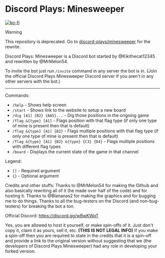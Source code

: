 # Discord Plays: Minesweeper

[![ko-fi](https://ko-fi.com/img/githubbutton_sm.svg)](https://ko-fi.com/W7W1607S8)

> [!Warning]
> This repository is deprecated. Go to [discord-plays/minesweeper](https://github.com/discord-plays/minesweeper) for the rewrite.

Discord Plays: Minesweeper is a Discord bot started by @Kikithecat12345 and rewritten by @MrMelon54.

To invite the bot just run `/invite` command in any server the bot is in. (Join the official Discord Plays Minesweeper Discord server if you aren't in any other servers with the bot.)

***

Commands:

- `/help` - Shows help screen
- `/start` - Shows link to the website to setup a new board
- `/dig [A1] {B2} {AA5}...` - Dig those positions in the ongoing game
- `/flag &{type} [A1]` - Flags position with that flag type (if only one type of mine is present then that is default)
- `/flag &{type} [A1] {B2}` - Flags multiple positions with that flag type (if only one type of mine is present then that is default)
- `/flag &{type} [A1] {B2} &{type} {C3} {D4}` - Flags multiple positions with different flag types
- `/board` - Displays the current state of the game in that channel

Legend:

- `[]` - Required argument
- `{}` - Optional argument

Credits and other stuffs:
Thanks to @MrMelon54 for making the Github and also basically rewriting all of it (he made over half of the code) and for hosting it.
Thanks to @Blananas2 for making the graphics and for bugging me to do things.
Thanks to all the bug-testers on the Discord (and non-bug-testers) for breaking the bot a ton.

Official Discord: https://discord.gg/wBwKWqT

Yes, you are allowed to host it yourself, or make spin-offs of it. Just don't copy it, claim it as yours, sell it, etc. **(THIS IS __NOT__ LEGAL INFO)**
If you make a spin-off then you are required to state in the credits that it is a spin-off and provide a link to the original version without suggesting that we (the developers of Discord Plays Minesweeper) had any role in developing your forked version.

